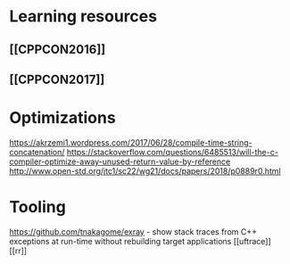 # Learning resources
## [[CPPCON2016]]

## [[CPPCON2017]]

# Optimizations
https://akrzemi1.wordpress.com/2017/06/28/compile-time-string-concatenation/
https://stackoverflow.com/questions/6485513/will-the-c-compiler-optimize-away-unused-return-value-by-reference
http://www.open-std.org/jtc1/sc22/wg21/docs/papers/2018/p0889r0.html

# Tooling
https://github.com/tnakagome/exray - show stack traces from C++ exceptions at run-time without rebuilding target applications
[[uftrace]]
[[rr]]